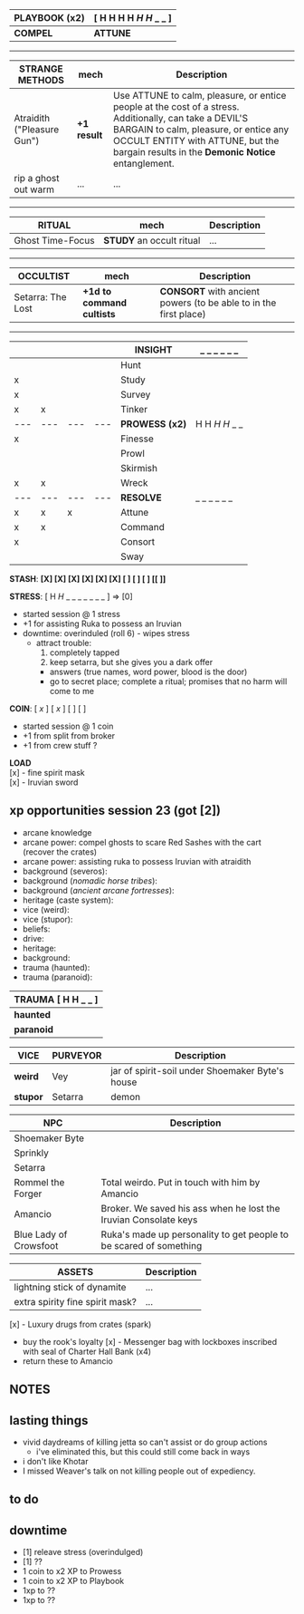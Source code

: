 
| PLAYBOOK (x2) | [ H H H H _H H_ _ _ ] |
| --- | --- |
| __COMPEL__ |  __ATTUNE__ | 
---
| __STRANGE METHODS__ |  mech | Description |
| --- | --- | --- | 
| Atraidith ("Pleasure Gun") | __+1 result__ | Use ATTUNE to calm, pleasure, or entice people at the cost of a stress. Additionally, can take a DEVIL'S BARGAIN to calm, pleasure, or entice any OCCULT ENTITY with ATTUNE, but the bargain results in the __Demonic Notice__ entanglement. |
| rip a ghost out warm | ... |  ... |
---
| __RITUAL__ |  mech | Description |
| --- | --- | --- | 
| Ghost Time-Focus | __STUDY__ an occult ritual |  ... |
---
| __OCCULTIST__ |  mech | Description |
| --- | --- | --- | 
| Setarra: The Lost | __+1d to command cultists__  |  __CONSORT__ with ancient powers (to be able to in the first place) |
---
|  |  |  |  | __INSIGHT__ | _ _ _ _ _ _  | 
| --- | --- | --- | --- | --- | --- |
|   |   |   |   | Hunt |  | 
| x |   |   |   | Study |  | 
| x |   |   |   | Survey |  | 
| x | x |   |   | Tinker |  | 
| --- | --- | --- | --- | __PROWESS (x2)__ | H H _H H_ _ _ | 
| x |   |   |   | Finesse |  | 
|   |   |   |   | Prowl |  | 
|   |   |   |   | Skirmish |  | 
| x | x |   |   | Wreck |  | 
| --- | --- | --- | --- | __RESOLVE__ | _ _ _ _ _ _ | 
| x | x | x |   | Attune |  | 
| x | x  |   |   | Command |  | 
| x |  |   |   | Consort |  | 
|   |  |   |   | Sway |  | 

__STASH__: __[X] [X] [X] [X] [X] [X] [ ] [ ] [ ] [[ ]]__  

__STRESS__: [ H _H_ _ _ _ _ _ _ _ ]  => [0]
- started session @ 1 stress  
- +1 for assisting Ruka to possess an Iruvian  
- downtime: overinduled (roll 6) - wipes stress
  - attract trouble: 
    1. completely tapped
    2. keep setarra, but she gives you a dark offer
      - answers (true names, word power, blood is the door)
      - go to secret place; complete a ritual; promises that no harm will come to me

__COIN__: [ _x_ ] [ _x_ ] [ ] [ ]
- started session @ 1 coin
- +1 from split from broker
- +1 from crew stuff ?

__LOAD__  
[x] - fine spirit mask  
[x] - Iruvian sword  

## xp opportunities session 23 (got [2])

- arcane knowledge
- arcane power: compel ghosts to scare Red Sashes with the cart (recover the crates)
- arcane power: assisting ruka to possess Iruvian with atraidith
- background (severos):
- background (_nomadic horse tribes_): 
- background (_ancient arcane fortresses_): 
- heritage (caste system): 
- vice (weird): 
- vice (stupor): 
- beliefs: 
- drive: 
- heritage: 
- background: 
- trauma (haunted): 
- trauma (paranoid): 

| TRAUMA [ H H _ _ ] |
| --- |
| __haunted__ |
| __paranoid__ |

| VICE | PURVEYOR | Description | 
| --- | --- | --- | 
| __weird__ | Vey | jar of spirit-soil under Shoemaker Byte's house |
| __stupor__ | Setarra | demon |

| NPC | Description |
| --- | --- |
| Shoemaker Byte |  |
| Sprinkly |   |
| Setarra |  |
| Rommel the Forger | Total weirdo. Put in touch with him by Amancio | 
| Amancio | Broker. We saved his ass when he lost the Iruvian Consolate keys |
| Blue Lady of Crowsfoot | Ruka's made up personality to get people to be scared of something |


| ASSETS | Description |
| --- | --- |
| lightning stick of dynamite | ... |
| extra spirity fine spirit mask? | ... |


[x] - Luxury drugs from crates (spark)
  - buy the rook's loyalty
[x] - Messenger bag with lockboxes inscribed with seal of Charter Hall Bank (x4)
  - return these to Amancio

## NOTES

## lasting things

- vivid daydreams of killing jetta so can't assist or do group actions
  - i've eliminated this, but this could still come back in ways
- i don't like Khotar
- I missed Weaver's talk on not killing people out of expediency.

## to do

## downtime
- [1] releave stress (overindulged)
- [1] ??
- 1 coin to x2 XP to Prowess
- 1 coin to x2 XP to Playbook
- 1xp to ??
- 1xp to ??